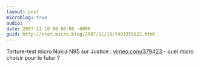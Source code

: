 ```yaml
---
layout: post
microblog: true
audio: 
date: 2007-11-10 00:00:00 -0000
guid: http://xtof.micro.blog/2007/11/10/t403355022.html
---
```

Torture-test micro Nokia N95 sur Justice : [vimeo.com/379423](http://vimeo.com/379423) - quel micro choisir pour le futur ?
